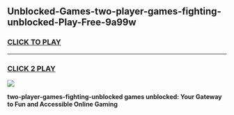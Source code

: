 
## Unblocked-Games-two-player-games-fighting-unblocked-Play-Free-9a99w
<h3>
<a href="https://premium76.site?title=two-player-games-fighting-unblocked&ref=10A">CLICK TO PLAY</a></h3>
<hr>

<h3>
<a href="https://premium76.site?title=two-player-games-fighting-unblocked&ref=10A">CLICK 2 PLAY</a>
  
</h3>

<a href="https://premium76.site?title=two-player-games-fighting-unblocked&ref=10A"><img src="https://clearcache.store/games.png"></a>


**two-player-games-fighting-unblocked games unblocked: Your Gateway to Fun and Accessible Online Gaming**
